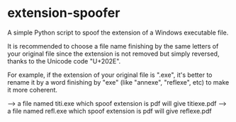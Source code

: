 # extension-spoofer

A simple Python script to spoof the extension of a Windows executable file.

It is recommended to choose a file name finishing by the same letters of your original file 
since the extension is not removed but simply reversed, thanks to the Unicode code "U+202E".

For example, if the extension of your original file is ".exe", it's better to rename it 
by a word finishing by "exe" (like "annexe", "reflexe", etc) to make it more coherent.

--> a file named titi.exe which spoof extension is pdf will give titiexe.pdf
--> a file named refl.exe which spoof extension is pdf will give reflexe.pdf
